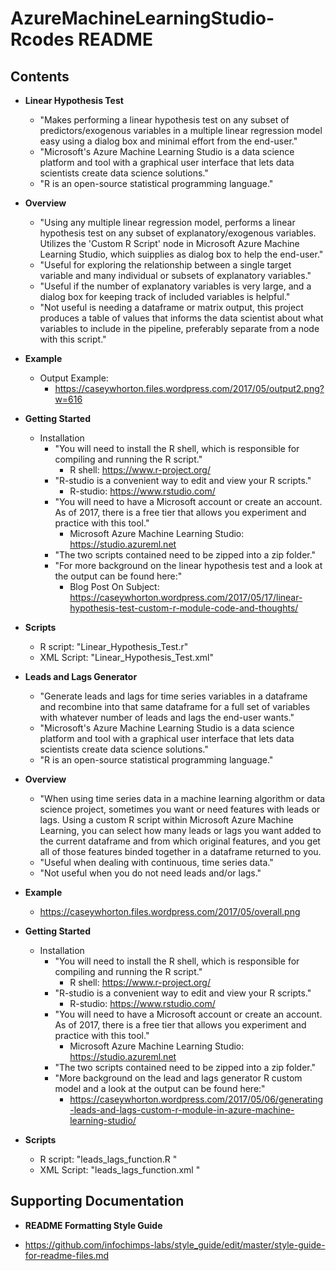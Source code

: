 # AzureMachineLearningStudio-Rcodes README

## Contents

* **Linear Hypothesis Test**
  - "Makes performing a linear hypothesis test on any subset of predictors/exogenous variables in a multiple linear regression model easy using a dialog box and minimal effort from the end-user."
  - "Microsoft's Azure Machine Learning Studio is a data science platform and tool with a graphical user interface that lets data scientists create data science solutions."
  - "R is an open-source statistical programming language."

* **Overview**
  - "Using any multiple linear regression model, performs a linear hypothesis test on any subset of explanatory/exogenous variables.  Utilizes the 'Custom R Script' node in Microsoft Azure Machine Learning Studio, which suipplies as dialog box to help the end-user."
  - "Useful for exploring the relationship between a single target variable and many individual or subsets of explanatory variables."
  - "Useful if the number of explanatory variables is very large, and a dialog box for keeping track of included variables is helpful."
  - "Not useful is needing a dataframe or matrix output, this project produces a table of values that informs the data scientist about what variables to include in the pipeline, preferably separate from a node with this script."

* **Example**
  - Output Example:
    - https://caseywhorton.files.wordpress.com/2017/05/output2.png?w=616

* **Getting Started**
  - Installation
    - "You will need to install the R shell, which is responsible for compiling and running the R script."
      - R shell: https://www.r-project.org/
    - "R-studio is a convenient way to edit and view your R scripts."
      - R-studio: https://www.rstudio.com/
    - "You will need to have a Microsoft account or create an account.  As of 2017, there is a free tier that allows you experiment and practice with this tool."
      - Microsoft Azure Machine Learning Studio: https://studio.azureml.net
    - "The two scripts contained need to be zipped into a zip folder."
    - "For more background on the linear hypothesis test and a look at the output can be found here:"
      - Blog Post On Subject: https://caseywhorton.wordpress.com/2017/05/17/linear-hypothesis-test-custom-r-module-code-and-thoughts/

* **Scripts**
  - R script: "Linear_Hypothesis_Test.r"
  - XML Script: "Linear_Hypothesis_Test.xml"


* **Leads and Lags Generator**
  - "Generate leads and lags for time series variables in a dataframe and recombine into that same dataframe for a full set of variables with whatever number of leads and lags the end-user wants."
  - "Microsoft's Azure Machine Learning Studio is a data science platform and tool with a graphical user interface that lets data scientists create data science solutions."
  - "R is an open-source statistical programming language."

* **Overview**
  - "When using time series data in a machine learning algorithm or data science project, sometimes you want or need features with leads or lags.  Using a custom R script within Microsoft Azure Machine Learning, you can select how many leads or lags you want added to the current dataframe and from which original features, and you get all of those features binded together in a dataframe returned to you.
  - "Useful when dealing with continuous, time series data."
  - "Not useful when you do not need leads and/or lags."

* **Example**
  - https://caseywhorton.files.wordpress.com/2017/05/overall.png

* **Getting Started**
  - Installation
    - "You will need to install the R shell, which is responsible for compiling and running the R script."
      - R shell: https://www.r-project.org/
    - "R-studio is a convenient way to edit and view your R scripts."
      - R-studio: https://www.rstudio.com/
    - "You will need to have a Microsoft account or create an account.  As of 2017, there is a free tier that allows you experiment and practice with this tool."
      - Microsoft Azure Machine Learning Studio: https://studio.azureml.net
    - "The two scripts contained need to be zipped into a zip folder."
    - "More background on the lead and lags generator R custom model and a look at the output can be found here:"
      - https://caseywhorton.wordpress.com/2017/05/06/generating-leads-and-lags-custom-r-module-in-azure-machine-learning-studio/

* **Scripts**
  - R script: "leads_lags_function.R "
  - XML Script: "leads_lags_function.xml "


## Supporting Documentation

* **README Formatting Style Guide**
- https://github.com/infochimps-labs/style_guide/edit/master/style-guide-for-readme-files.md
